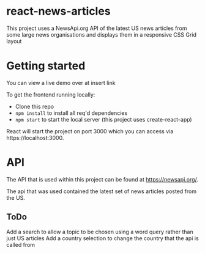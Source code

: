 # react-news-articles
This project uses a NewsApi.org API of the latest US news articles from some large news organisations and displays them in a responsive CSS Grid layout

# Getting started
You can view a live demo over at insert link

To get the frontend running locally:

- Clone this repo
- `npm install` to install all req'd dependencies
- `npm start` to start the local server (this project uses create-react-app)

React will start the project on port 3000 which you can access via https://localhost:3000.

# API
The API that is used within this project can be found at https://newsapi.org/.

The api that was used contained the latest set of news articles posted from the US.

## ToDo
Add a search to allow a topic to be chosen using a word query rather than just US articles
Add a country selection to change the country that the api is called from
